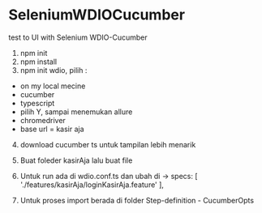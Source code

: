 # SeleniumWDIOCucumber
test to UI with Selenium WDIO-Cucumber

1. npm init
2. npm install
3. npm init wdio, pilih :
 - on my local mecine
 - cucumber
 - typescript
 - pilih Y, sampai menemukan allure
 - chromedriver
 - base url = kasir aja
4. download cucumber ts untuk tampilan lebih menarik
5. Buat foleder kasirAja lalu buat file
6. Untuk run ada di wdio.conf.ts dan ubah di ->
    specs: [
        './features/kasirAja/loginKasirAja.feature'
    ],

7. Untuk proses import berada di folder Step-definition - CucumberOpts

